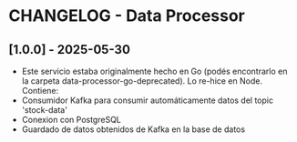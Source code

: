 # CHANGELOG - Data Processor

## [1.0.0] - 2025-05-30
- Este servicio estaba originalmente hecho en Go (podés encontrarlo en la carpeta data-processor-go-deprecated). Lo re-hice en Node.
Contiene:
- Consumidor Kafka para consumir automáticamente datos del topic 'stock-data'
- Conexion con PostgreSQL
- Guardado de datos obtenidos de Kafka en la base de datos